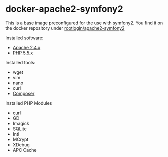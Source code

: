 docker-apache2-symfony2
========================
This is a base image preconfigured for the use with symfony2.
You find it on the docker repository under [rootlogin/apache2-symfony2](https://index.docker.io/u/rootlogin/apache2-symfony2/)

Installed software:
- [Apache 2.4.x](http://httpd.apache.org/)
- [PHP 5.5.x](http://www.php.net)

Installed tools:
- wget
- vim
- nano
- curl
- [Composer](http://getcomposer.com)

Installed PHP Modules
- curl
- GD
- Imagick
- SQLite
- Intl
- MCrypt
- XDebug
- APC Cache